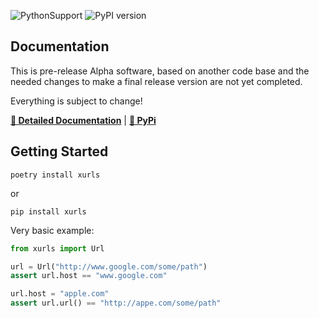 ![PythonSupport](https://img.shields.io/static/v1?label=python&message=%203.8|%203.9|%203.10|%203.11&color=blue?style=flat-square&logo=python)
![PyPI version](https://badge.fury.io/py/xurls.svg?)

## Documentation

This is pre-release Alpha software, based on another code base and
the needed changes to make a final release version are not yet
completed.

Everything is subject to change!

**[📄 Detailed Documentation](https://xyngular.github.io/py-xurls/latest/)** | **[🐍 PyPi](https://pypi.org/project/xurls/)**

## Getting Started

```shell
poetry install xurls
```

or

```shell
pip install xurls
```

Very basic example:

```python
from xurls import Url

url = Url("http://www.google.com/some/path")
assert url.host == "www.google.com"

url.host = "apple.com"
assert url.url() == "http://appe.com/some/path"
```

